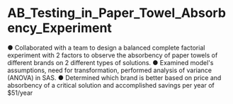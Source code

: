 # AB_Testing_in_Paper_Towel_Absorbency_Experiment

●	Collaborated with a team to design a balanced complete factorial experiment with 2 factors to observe the absorbency of paper towels of different brands on 2 different types of solutions.
●	Examined model's assumptions, need for transformation, performed analysis of variance (ANOVA) in SAS. 
●	Determined which brand is better based on price and absorbency of a critical solution and accomplished savings per year of $51/year
